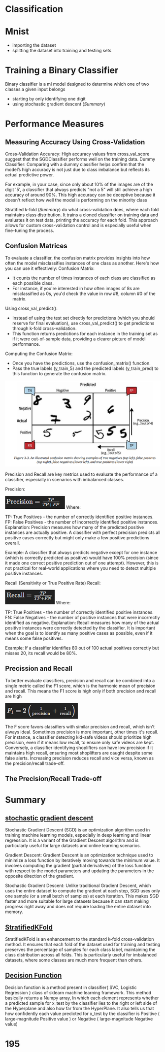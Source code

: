 # Classification

# Mnist
- importing the dataset
- splitting the dataset into training and testing sets

# Training a Binary Classifier
Binary classifier is a ml model designed to determine which one of two classes a given input belongs
- starting by only identifying one digit
- using stochastic gradient descent (*Summary*)

# Performance Measures
## Measuring Accuracy Using Cross-Validation
Cross-Validation Accuracy: High accuracy values from cross_val_score suggest that the SGDClassifier performs well on the training data.
Dummy Classifier: Comparing with a dummy classifier helps confirm that the model’s high accuracy is not just due to class imbalance but reflects its actual predictive power.

For example, in your case, since only about 10% of the images are of the digit '5', a classifier that always predicts "not a 5" will still achieve a high accuracy of around 90%. This high accuracy can be deceptive because it doesn't reflect how well the model is performing on the minority class

Stratified k-fold (*Summary*) do what cross-validation does, where each fold maintains class distribution. It trains a cloned classifier on training data and evaluates it on test data, printing the accuracy for each fold. This approach allows for custom cross-validation control and is especially useful when fine-tuning the process.

## Confusion Matrices

To evaluate a classifier, the confusion matrix provides insights into how often the model misclassifies instances of one class as another. Here's how you can use it effectively:
Confusion Matrix:
- It counts the number of times instances of each class are classified as each possible class.
- For instance, if you're interested in how often images of 8s are misclassified as 0s, you'd check the value in row #8, column #0 of the matrix.

Using cross_val_predict():
- Instead of using the test set directly for predictions (which you should reserve for final evaluation), use cross_val_predict() to get predictions through k-fold cross-validation.
- This function returns predictions for each instance in the training set as if it were out-of-sample data, providing a clearer picture of model performance.

Computing the Confusion Matrix:
- Once you have the predictions, use the confusion_matrix() function.
- Pass the true labels (y_train_5) and the predicted labels (y_train_pred) to this function to generate the confusion matrix.

![alt text](image.png)


Precision and Recall are key metrics used to evaluate the performance of a classifier, especially in scenarios with imbalanced classes.

Precision:

​![alt text](image-1.png)
Where:

TP: True Positives - the number of correctly identified positive instances.
FP: False Positives - the number of incorrectly identified positive instances.
Explanation: Precision measures how many of the predicted positive instances are actually positive. A classifier with perfect precision predicts all positive cases correctly but might only make a few positive predictions overall.

Example: A classifier that always predicts negative except for one instance (which is correctly predicted as positive) would have 100% precision (since it made one correct positive prediction out of one attempt). However, this is not practical for real-world applications where you need to detect multiple positive instances.

Recall (Sensitivity or True Positive Rate)
Recall: 

![alt text](image-2.png)​
Where:

TP: True Positives - the number of correctly identified positive instances.
FN: False Negatives - the number of positive instances that were incorrectly identified as negative.
Explanation: Recall measures how many of the actual positive instances were correctly detected by the classifier. It is important when the goal is to identify as many positive cases as possible, even if it means some false positives.

Example: If a classifier identifies 80 out of 100 actual positives correctly but misses 20, its recall would be 80%.

## Precission and Recall

To better evaluate classifiers, precision and recall can be combined into a single metric called the F1 score, which is the harmonic mean of precision and recall. This means the F1 score is high only if both precision and recall are high

![alt text](image-3.png)

The F score favors classifiers with similar precision and recall, which isn't always ideal. Sometimes precision is more important, other times it's recall. For instance, a classifier detecting kid-safe videos should prioritize high precision, even if it means low recall, to ensure only safe videos are kept. Conversely, a classifier identifying shoplifters can have low precision if it maintains high recall, ensuring most shoplifters are caught despite some false alerts. Increasing precision reduces recall and vice versa, known as the precision/recall trade-off.

## The Precision/Recall Trade-off

# Summary
## [stochastic gradient descent](https://www.geeksforgeeks.org/ml-stochastic-gradient-descent-sgd/)

Stochastic Gradient Descent (SGD) is an optimization algorithm used in training machine learning models, especially in deep learning and linear regression. It is a variant of the Gradient Descent algorithm and is particularly useful for large datasets and online learning scenarios.

Gradient Descent:
Gradient Descent is an optimization technique used to minimize a loss function by iteratively moving towards the minimum value.
It involves computing the gradient (partial derivatives) of the loss function with respect to the model parameters and updating the parameters in the opposite direction of the gradient.

Stochastic Gradient Descent:
Unlike traditional Gradient Descent, which uses the entire dataset to compute the gradient at each step, SGD uses only one sample (or a small batch of samples) at each iteration.
This makes SGD faster and more suitable for large datasets because it can start making progress right away and does not require loading the entire dataset into memory.

## [StratifiedKFold](https://www.geeksforgeeks.org/stratified-k-fold-cross-validation/)
StratifiedKFold is an enhancement to the standard k-fold cross-validation method. It ensures that each fold of the dataset used for training and testing preserves the percentage of samples for each class label, maintaining the class distribution across all folds. This is particularly useful for imbalanced datasets, where some classes are much more frequent than others.

## [Decision Function](https://www.geeksforgeeks.org/ml-decision-function/)
Decision function is a method present in classifier{ SVC, Logistic Regression } class of sklearn machine learning framework. This method basically returns a Numpy array, In which each element represents whether a predicted sample for x_test by the classifier lies to the right or left side of the Hyperplane and also how far from the HyperPlane. It also tells us that how confidently each value predicted for x_test by the classifier is Positive ( large-magnitude Positive value ) or Negative ( large-magnitude Negative value)


# 195